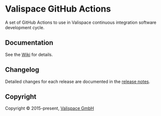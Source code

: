 # Valispace GitHub Actions

A set of GitHub Actions to use in Valispace continuous integration software development cycle.


## Documentation

See the [Wiki](https://github.com/valispace/actions/wiki) for details.


## Changelog

Detailed changes for each release are documented in the [release notes](https://github.com/valispace/actions/releases).


## Copyright

Copyright &copy; 2015-present, [Valispace GmbH](https://www.valispace.com/about-us/)
